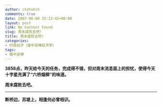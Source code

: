 ```yaml
---
author: chzhshch
comments: true
date: 2007-06-08 15:13:42+00:00
layout: post
link: No Content Found
slug: 周末腐败去吧!
title: 周末腐败去吧!
categories:
- 时政经济（缠中说禅经济学）
tags:
- 缠中说禅
---
```


			

**3858点，昨天给今天的任务，完成得不错，但对周末消息面上的担忧，使得今天十字星充满了“六桥烟柳”的味道。**

**周末腐败去吧。**

** **

**断桥边，苏堤上，相逢何必曾相识。**
